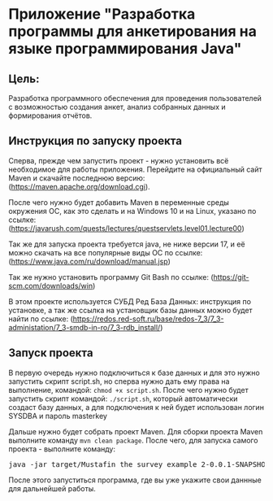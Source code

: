 # Приложение "Разработка программы для анкетирования на языке программирования Java"
## Цель:
Разработка программного обеспечения для проведения пользователей с возможностью создания анкет, анализ собранных данных и формирования отчëтов.
## Инструкция по запуску проекта

Сперва, прежде чем запустить проект - нужно установить всё необходимое для работы приложения.
Перейдите на официальный сайт Maven и скачайте последнюю версию: (https://maven.apache.org/download.cgi).

После чего нужно будет добавить Maven в переменные среды окружения ОС, как это сделать и на Windows 10 и на Linux, указано по ссылке: (https://javarush.com/quests/lectures/questservlets.level01.lecture00)

Так же для запуска проекта требуется java, не ниже версии 17, и её можно скачать на все популярные виды ОС по ссылке: (https://www.java.com/ru/download/manual.jsp)

Так же нужно установить программу Git Bash по ссылке: (https://git-scm.com/downloads/win)

В этом проекте используется СУБД Ред База Данных: инструкция по установке, а так же ссылка на установщик базы данных можно будет найти по ссылке: (https://redos.red-soft.ru/base/redos-7_3/7_3-administation/7_3-smdb-in-ro/7_3-rdb_install/)
## Запуск проекта
В первую очередь нужно подключиться к базе данных и для это нужно запустить скрипт script.sh, но сперва нужно дать ему права на выполнение, командой: `chmod +x script.sh`.
После чего нужно будет запустить скрипт командой: `./script.sh`, который автоматически создаст базу данных, а для подключения к ней будет использован логин SYSDBA и пароль masterkey

Дальше нужно будет собрать проект Maven. Для сборки проекта Maven выполните команду `mvn clean package`.
После чего, для запуска самого проекта - выполните команду:

   <pre>java -jar target/Mustafin_the_survey_example_2-0.0.1-SNAPSHOT.jar</pre>
После этого запуститься программа, где вы уже укажите свои даннные для дальнейшей работы.